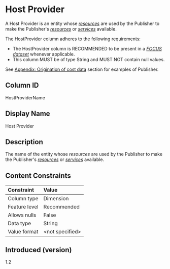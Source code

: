 # Host Provider

A Host Provider is an entity whose [*resources*](#glossary:resource) are used by the Publisher to make the Publisher's [*resources*](#glossary:resource) or [*services*](#glossary:service) available.

The HostProvider column adheres to the following requirements:

* The HostProvider column is RECOMMENDED to be present in a [*FOCUS dataset*](#glossary:FOCUS-dataset) whenever applicable.
* This column MUST be of type String and MUST NOT contain null values.

See [Appendix: Origination of cost data](#originationofcostdata) section for examples of Publisher.

## Column ID

HostProviderName

## Display Name

Host Provider

## Description

The name of the entity whose *resources* are used by the Publisher to make the Publisher's [*resources*](#glossary:resource) or [*services*](#glossary:service) available.

## Content Constraints

| Constraint      | Value           |
|:----------------|:----------------|
| Column type     | Dimension       |
| Feature level   | Recommended     |
| Allows nulls    | False           |
| Data type       | String          |
| Value format    | \<not specified> |

## Introduced (version)

1.2
